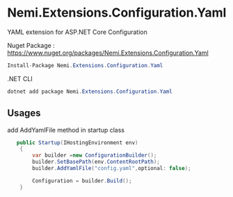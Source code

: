# Nemi.Extensions.Configuration.Yaml
YAML extension for ASP.NET Core Configuration

Nuget Package :  https://www.nuget.org/packages/Nemi.Extensions.Configuration.Yaml
```csharp
Install-Package Nemi.Extensions.Configuration.Yaml
```
.NET CLI
```csharp
dotnet add package Nemi.Extensions.Configuration.Yaml
```

## Usages

add AddYamlFile method in startup class

```csharp
   public Startup(IHostingEnvironment env)
	{
		var builder =new ConfigurationBuilder();
		builder.SetBasePath(env.ContentRootPath);
		builder.AddYamlFile("config.yaml",optional: false);

		Configuration = builder.Build();
	}
```
